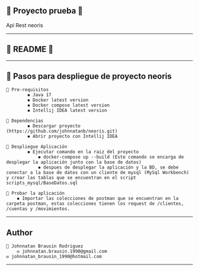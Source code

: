 ## 📌 Proyecto prueba 📌
Api Rest neoris

--------------------
## 💾 README 💾
--------------------

## 🔰 **Pasos para despliegue de proyecto neoris**  


	📌 Pre-requisitos
			◾ Java 17
			◾ Docker latest version
			◾ Docker compose latest version
			◾ Intellij IDEA latest version

	📌 Dependencias
			◾ Descargar proyecto (https://github.com/johnnatanb/neoris.git)
			◾ Abrir proyecto con Intellij IDEA

	📌 Despliegue Aplicación						
			◾ Ejecutar comando en la raiz del proyecto
				◾ docker-compose up --build (Este comando se encarga de desplegar la aplicación junto con la base de datos)
				◾ despues de desplegar la aplicación y la BD, se debe conectar a la base de datos con un cliente de mysql (MySql Workbench) y crear las tablas que se encuentran en el script scripts_mysql/BaseDatos.sql
				
	📌 Probar la aplicación
		◾ Importar las colecciones de postman que se encuentran en la carpeta postman, estas colecciones tienen los request de /clientes, /cuentas y /movimientos.
				
--------------------------------------------
## Author
	👤 Johnnatan Brausin Rodriguez
		✉ johnnatan.brausin.1990@gmail.com
    ✉ johnnatan_brausin_1990@hotmail.com
--------------------------------------------
